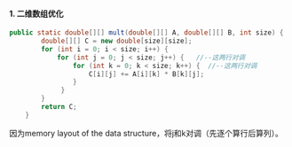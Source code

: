
#### 1. 二维数组优化
```Java
public static double[][] mult(double[][] A, double[][] B, int size) {
	    double[][] C = new double[size][size];  
	    for (int i = 0; i < size; i++) {  
		    for (int j = 0; j < size; j++) {   //--这两行对调
		        for (int k = 0; k < size; k++) {  //--这两行对调
		            C[i][j] += A[i][k] * B[k][j];  
				}  
		     }  
		}  
		return C;  
	}
```
因为memory layout of the data structure，将j和k对调（先逐个算行后算列）。
